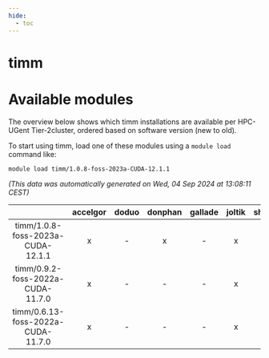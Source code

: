 ```yaml
---
hide:
  - toc
---
```


timm
====

# Available modules


The overview below shows which timm installations are available per HPC-UGent Tier-2cluster, ordered based on software version (new to old).

To start using timm, load one of these modules using a `module load` command like:

```shell
module load timm/1.0.8-foss-2023a-CUDA-12.1.1
```

*(This data was automatically generated on Wed, 04 Sep 2024 at 13:08:11 CEST)*  

| |accelgor|doduo|donphan|gallade|joltik|shinx|skitty|
| :---: | :---: | :---: | :---: | :---: | :---: | :---: | :---: |
|timm/1.0.8-foss-2023a-CUDA-12.1.1|x|-|x|-|x|-|-|
|timm/0.9.2-foss-2022a-CUDA-11.7.0|x|-|-|-|x|-|-|
|timm/0.6.13-foss-2022a-CUDA-11.7.0|x|-|-|-|x|-|-|
